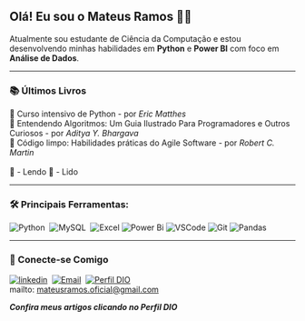 
## Olá! Eu sou o Mateus Ramos 👍🏾   
Atualmente sou estudante de Ciência da Computação e estou desenvolvendo minhas habilidades em **Python** e **Power BI** com foco em **Análise de Dados**.

---

### 📚 Últimos Livros
📖 Curso intensivo de Python - por *Eric Matthes*<br>
📖 Entendendo Algoritmos: Um Guia Ilustrado Para Programadores e Outros Curiosos - por *Aditya Y. Bhargava*<br>
📖 Código limpo: Habilidades práticas do Agile Software - por *Robert C. Martin*<br><br>
📖 - Lendo 📕 - Lido

---

### 🛠️ Principais Ferramentas: 
![Python](https://img.shields.io/badge/Python-3776AB?style=for-the-badge&logo=python&logoColor=white)&nbsp;
![MySQL](https://img.shields.io/badge/MySQL-005C84?style=for-the-badge&logo=mysql&logoColor=white)&nbsp;
![Excel](https://img.shields.io/badge/Microsoft_Excel-217346?style=for-the-badge&logo=microsoft-excel&logoColor=white)
![Power Bi](https://img.shields.io/badge/power_bi-F2C811?style=for-the-badge&logo=powerbi&logoColor=black)
![VSCode](https://img.shields.io/badge/Visual_Studio-0078d7?style=for-the-badge&logo=visual%20studio&logoColor=white)
![Git](https://img.shields.io/badge/Git-F05032?style=for-the-badge&logo=git&logoColor=white)
![Pandas](https://img.shields.io/badge/pandas-%23150458.svg?style=for-the-badge&logo=pandas&logoColor=white)

---

### 🔗 Conecte-se Comigo
  
[![linkedin](https://img.shields.io/badge/linkedin-0A66C2?style=for-the-badge&logo=linkedin&logoColor=white)](https://www.linkedin.com/in/mateus-simoes-ramos/)&nbsp;
[![Email](https://img.shields.io/badge/Gmail-D14836?style=for-the-badge&logo=gmail&logoColor=white)](mailto:mateusramos.oficial@gmail.com)&nbsp;
[![Perfil DIO](https://img.shields.io/badge/-Meu%20Perfil%20na%20DIO-000?style=for-the-badge)](https://web.dio.me/users/mateusramos_oficial?tab=skills)
<br>
mailto: mateusramos.oficial@gmail.com

***Confira meus artigos clicando no Perfil DIO***
